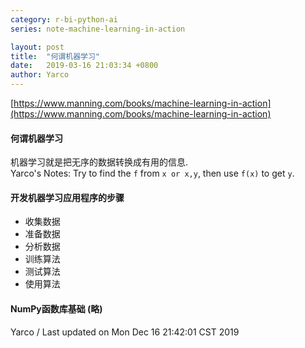 ```yaml
---
category: r-bi-python-ai
series: note-machine-learning-in-action

layout: post 
title:  "何谓机器学习"
date:   2019-03-16 21:03:34 +0800
author: Yarco
---
```

[https://www.manning.com/books/machine-learning-in-action](https://www.manning.com/books/machine-learning-in-action)

#### 何谓机器学习
机器学习就是把无序的数据转换成有用的信息.   
Yarco's Notes: Try to find the `f` from `x or x,y`, then use `f(x)` to get `y`.

#### 开发机器学习应用程序的步骤
* 收集数据
* 准备数据
* 分析数据
* 训练算法
* 测试算法
* 使用算法

#### NumPy函数库基础 (略)



Yarco / Last updated on Mon Dec 16 21:42:01 CST 2019
